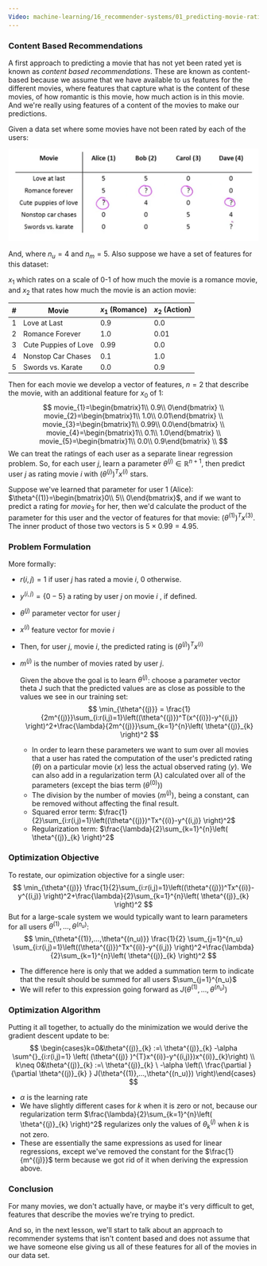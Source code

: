 ```yaml
---
Video: machine-learning/16_recommender-systems/01_predicting-movie-ratings/02_content-based-recommendations.mp4
---
```


### Content Based Recommendations

A first approach to predicting a movie that has not yet been rated yet is known as _content based recommendations_.  These are known as content-based because we assume that we have available to us features for the different movies, where features that capture what is the content of these movies, of how romantic is this movie, how much action is in this movie. And we're really using features of a content of the movies to make our predictions.

Given a data set where some movies have not been rated by each of the users:

<img src="02-content-based-recommendations.assets/image-20210608075433296.png" alt="image-20210608075433296" style="zoom:50%;" />

And, where $n_u=4$ and $n_m=5$.  Also suppose we have a set of features for this dataset: 

$x_1$ which rates on a scale of 0-1 of how much the movie is a romance movie, and $x_2$ that rates how much the movie is an action movie:

| #    | Movie                | $x_1$ (Romance) | $x_2$ (Action) |
| ---- | -------------------- | --------------- | -------------- |
| 1    | Love at Last         | 0.9             | 0.0            |
| 2    | Romance Forever      | 1.0             | 0.01           |
| 3    | Cute Puppies of Love | 0.99            | 0.0            |
| 4    | Nonstop Car Chases   | 0.1             | 1.0            |
| 5    | Swords vs. Karate    | 0.0             | 0.9            |

Then for each movie we develop a vector of features, $n=2$ that describe the movie, with an additional feature for $x_0$ of 1:
$$
movie_{1}=\begin{bmatrix}1\\ 0.9\\ 0\end{bmatrix} \\
movie_{2}=\begin{bmatrix}1\\ 1.0\\ 0.01\end{bmatrix} \\
movie_{3}=\begin{bmatrix}1\\ 0.99\\ 0.0\end{bmatrix} \\
movie_{4}=\begin{bmatrix}1\\ 0.1\\ 1.0\end{bmatrix} \\
movie_{5}=\begin{bmatrix}1\\ 0.0\\ 0.9\end{bmatrix} \\
$$
We can treat the ratings of each user as a separate linear regression problem.  So, for each user $j$, learn a parameter $\theta^{(j)}\in\mathbb{R}^{n+1}$, then predict user $j$ as rating movie $i$ with $(\theta^{(j)})^Tx^{(i)}$ stars.

Suppose we've learned that parameter for user 1 (Alice): $\theta^{(1)}=\begin{bmatrix}0\\ 5\\ 0\end{bmatrix}$, and if we want to predict a rating for $movie_3$ for her, then we'd calculate the product of the parameter for this user and the vector of features for that movie: $(\theta^{(1)})^Tx^{(3)}$.  The inner product of those two vectors is $5\times0.99=4.95$.

### Problem Formulation

More formally:

* $r(i,j)=1$ if user $j$ has rated a movie $i$, 0 otherwise.

* $y^{(i,j)}=\{ 0-5 \}$ a rating by user $j$ on movie $i$ , if defined.

* $\theta^{(j)}$ parameter vector for user $j$

* $x^{(i)}$ feature vector for movie $i$

* Then, for user $j$, movie $i$, the predicted rating is $(\theta^{(j)})^Tx^{(i)}$

* $m^{(j)}$ is the number of movies rated by user $j$.

  

  Given the above the goal is to learn $\theta^{(j)}$: choose a parameter vector theta J such that the predicted values are as close as possible to the values we see in our training set:
  $$
  \min_{\theta^{(j)}} = \frac{1}{2m^{(j)}}\sum_{i:r(i,j)=1}\left((\theta^{(j)})^T(x^{(i)})-y^{(i,j)} \right)^2+\frac{\lambda}{2m^{(j)}}\sum_{k=1}^{n}\left( \theta^{(j)}_{k} \right)^2
  $$

  * In order to learn these parameters we want to sum over all movies that a user has rated the computation of the user's predicted rating ($\theta$) on a particular movie ($x$) less the actual observed rating ($y$).  We can also add in a regularization term ($\lambda$) calculated over all of the parameters (except the bias term ($\theta^{(0)}$))
  * The division by the number of movies ($m^{(j)}$), being a constant, can be removed without affecting the final result.
  * Squared error term: $\frac{1}{2}\sum_{i:r(i,j)=1}\left((\theta^{(j)})^Tx^{(i)}-y^{(i,j)} \right)^2$
  * Regularization term: $\frac{\lambda}{2}\sum_{k=1}^{n}\left( \theta^{(j)}_{k} \right)^2$

### Optimization Objective

 To restate, our opimization objective for a single user:
$$
\min_{\theta^{(j)}} \frac{1}{2}\sum_{i:r(i,j)=1}\left((\theta^{(j)})^Tx^{(i)}-y^{(i,j)} \right)^2+\frac{\lambda}{2}\sum_{k=1}^{n}\left( \theta^{(j)}_{k} \right)^2
$$
But for a large-scale system we would typically want to learn parameters for all users $\theta^{(1)},…,\theta^{(n_u)}$:
$$
\min_{\theta^{(1)},…,\theta^{(n_u)}} \frac{1}{2} \sum_{j=1}^{n_u}   \sum_{i:r(i,j)=1}\left((\theta^{(j)})^Tx^{(i)}-y^{(i,j)} \right)^2+\frac{\lambda}{2}\sum_{k=1}^{n}\left( \theta^{(j)}_{k} \right)^2
$$

* The difference here is only that we added a summation term to indicate that the result should be summed for all users $\sum_{j=1}^{n_u}$
* We will refer to this expression going forward as $J(\theta^{(1)},…,\theta^{(n_u)}$)

### Optimization Algorithm

Putting it all together, to actually do the minimization we would derive the gradient descent update to be:
$$
\begin{cases}k=0&\theta^{(j)}_{k} :=\  \theta^{(j)}_{k} -\alpha \sum^{}_{i:r(i,j)=1} \left( (\theta^{(j)} )^{T}x^{(i)}-y^{(i,j)})x^{(i)}_{k}\right)  \\ k\neq 0&\theta^{(j)}_{k} :=\  \theta^{(j)}_{k} \  -\alpha \left(\  \frac{\partial }{\partial \theta^{(j)}_{k} } J(\theta^{(1)},…,\theta^{(n_u)}) \right)\end{cases}
$$

* $\alpha$ is the learning rate
* We have slightly different cases for $k$ when it is zero or not, because our regularization term $\frac{\lambda}{2}\sum_{k=1}^{n}\left( \theta^{(j)}_{k} \right)^2$ regularizes only the values of $\theta^{(j)}_{k}$  when $k$ is not zero.
* These are essentially the same expressions as used for linear regressions, except we've removed the constant for the $\frac{1}{m^{(j)}}$ term because we got rid of it when deriving the expression above.

### Conclusion

For many movies, we don't actually have, or maybe it's very difficult to get, features that describe the movies we're trying to predict.

And so, in the next lesson, we'll start to talk about an approach to recommender systems that isn't content based and does not assume that we have someone else giving us all of these features for all of the movies in our data set.
